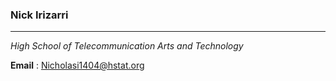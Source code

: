 ### Nick Irizarri
---

 _High School of Telecommunication Arts and Technology_

**Email** : Nicholasi1404@hstat.org

